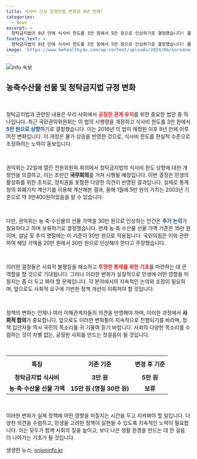```yaml
---
title: 식사비 인상 김영란법 변화로 8년 만에!
categories:
  - News
excerpt: >
  청탁금지법이 8년 만에 식사비 한도를 3만 원에서 5만 원으로 인상하기로 결정했습니다! 물가 상승에 따른 현실화로 민생에 활력을 주고자 하며, 농축수산물 선물 가액 인상은 논의 중입니다. 클릭해 더 자세한 내용을 확인하세요!
feature_text: >
  청탁금지법이 8년 만에 식사비 한도를 3만 원에서 5만 원으로 인상하기로 결정했습니다! 물가 상승에 따른 현실화로 민생에 활력을 주고자 하며, 농축수산물 선물 가액 인상은 논의 중입니다. 클릭해 더 자세한 내용을 확인하세요!
image: 'https://www.behealthy4u.com/wp-content/uploads/2024/06/koreanews.jpg'
---
```


<p><img src="https://www.behealthy4u.com/wp-content/uploads/2024/06/koreanews.jpg" alt="info 속보" /></p>

<h2 data-ke-size="size26">농축수산물 선물 및 청탁금지법 규정 변화</h2>

<p data-ke-size="size16">&nbsp;</p>

<p>청탁금지법과 관련된 내용은 우리 사회에서 <b><span style="color: #ee2323;">공정한 관계 유지</span></b>를 위한 중요한 법안 중 하나입니다. 최근 국민권익위원회는 이 법의 시행령을 개정하고 식사비 한도를 3만 원에서 <b><span style="color: #1a5490;">5만 원으로 상향</span></b>하기로 결정했습니다. 이는 2016년 이 법이 제정된 이후 8년 만에 이루어진 변화입니다. 이 개정은 물가 상승을 반영한 것으로, 식사비 한도를 현실적 수준으로 조정하려는 노력이 돋보입니다. </p>

<p data-ke-size="size16">&nbsp;</p>

<p>권익위는 22일에 열린 전원위원회 회의에서 청탁금지법의 식사비 한도 상향에 대한 개정안을 의결하고, 이는 조만간 <b><span style="background-color: #21538527;">국무회의</span></b>를 거쳐 시행될 예정입니다. 이번 결정은 민생의 활성화를 위한 조치로, 정치권을 포함한 다양한 의견이 반영된 결과입니다. 실제로 통계청의 화폐가치 계산기를 이용해 계산해본 결과, 올해 1월에 5만 원의 가치는 2003년 기준으로 약 3만400원이었음을 알 수 있습니다.</p>

<p data-ke-size="size16">&nbsp;</p>

<p>다만, 권익위는 농·축·수산물의 선물 가액을 30만 원으로 인상하는 안건은 <b><span style="color: #1a5490;">추가 논의</span></b>가 필요하다고 하며 보류하기로 결정했습니다. 현재 농·축·수산물 선물 가액 기준은 15만 원이며, 설날 및 추석 명절에는 이 기준이 30만 원으로 적용됩니다. 국민의힘은 이와 관련하여 해당 가액을 20만 원에서 30만 원으로 인상해야 한다고 주장했습니다.</p>

<p data-ke-size="size16">&nbsp;</p>

<p>이러한 결정들은 사회적 불평등을 해소하고 <b><span style="color: #ee2323;">투명한 통제를 위한 기초</span></b>를 마련하는 데 큰 역할을 할 것으로 기대됩니다. 그러나 이러한 변화가 실질적으로 민생에 어떤 영향을 미칠지는 좀 더 두고 봐야 할 문제입니다. 각 분야에서의 지속적인 논의와 조정이 필요하며, 앞으로도 사회적 요구에 기반한 정책 개선이 이뤄져야 할 것입니다. </p>

<p data-ke-size="size16">&nbsp;</p>

<p>정책의 변화는 언제나 여러 이해관계자들의 의견을 반영해야 하며, 이러한 과정에서 <b><span style="background-color: #21538527;">사회적 합의</span></b>가 중요합니다. 앞으로도 이러한 변화들이 지속적으로 진행되기를 바라며, 정책 입안자들 역시 국민의 목소리를 귀 기울여 듣기 바랍니다. 사회의 다양한 목소리를 수렴하는 것이 차별 없는, 공정한 사회를 만드는 첫걸음이 될 것입니다.</p>

<p data-ke-size="size16">&nbsp;</p>

<table style="width: 100%; border-collapse: collapse;">
    <tr>
        <th style="text-align: center; height: 45px;"><b>특징</b></th>
        <th style="text-align: center; height: 45px;"><b>기존 기준</b></th>
        <th style="text-align: center; height: 45px;"><b>변경 후 기준</b></th>
    </tr>
    <tr>
        <td style="text-align: center; height: 17px;"><b>청탁금지법 식사비</b></td>
        <td style="text-align: center; height: 17px;"><b>3만 원</b></td>
        <td style="text-align: center; height: 17px;"><b>5만 원</b></td>
    </tr>
    <tr>
        <td style="text-align: center; height: 17px;"><b>농·축·수산물 선물 가액</b></td>
        <td style="text-align: center; height: 17px;"><b>15만 원 (명절 30만 원)</b></td>
        <td style="text-align: center; height: 17px;"><b>보류</b></td>
    </tr>
</table>

<p data-ke-size="size16">&nbsp;</p>

<p>이러한 변화가 실제 정책에 어떤 영향을 미칠지는 시간을 두고 지켜봐야 할 일입니다. 다양한 의견을 수렴하고, 민생을 고려한 정책이 실현될 수 있도록 지속적인 노력이 필요합니다. 이는 모두가 함께 사회의 질을 높이고, 보다 나은 생활 환경을 만드는 데 한 걸음 더 나아가는 기초가 될 것입니다.</p>
생생한 뉴스, <a href="https://onioninfo.kr" rel="dofollow">onioninfo.kr</a>


